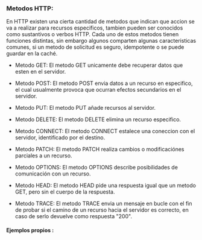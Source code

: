 
### Metodos HTTP:

En HTTP existen una cierta cantidad de metodos que indican que accion se va a realizar para recursos especificos, tambien pueden ser conocidos como sustantivos o verbos HTTP. Cada uno de estos metodos tienen funciones distintas, sin embargo algunos comparten algunas caracteristicas comunes, si un metodo de solicitud es seguro, idempotente o se puede guardar en la caché.

- Metodo GET: 
El metodo GET unicamente debe recuperar datos que esten en el servidor.

- Metodo POST:
El metodo POST envia datos a un recurso en especifico, el cual usualmente provoca que ocurran efectos secundarios en el servidor.

- Metodo PUT:
El metodo PUT añade recursos al servidor.

- Metodo DELETE:
El metodo DELETE elimina un recurso especifico.

- Metodo CONNECT:
El metodo CONNECT estalece una coneccion con el servidor, identificado por el destino.

- Metodo PATCH:
El metodo PATCH realiza cambios o modificaciónes parciales a un recurso.

- Metodo OPTIONS:
El metodo OPTIONS describe posibilidades de comunicación con un recurso.

- Metodo HEAD:
El metodo HEAD pide una respuesta igual que un metodo GET, pero sin el cuerpo de la respuesta.

- Metodo TRACE: 
El metodo TRACE envia un mensaje en bucle con el fin de probar si el camino de un recurso hacia el servidor es correcto, en caso de serlo devuelve como respuesta "200".

#### Ejemplos propios :


